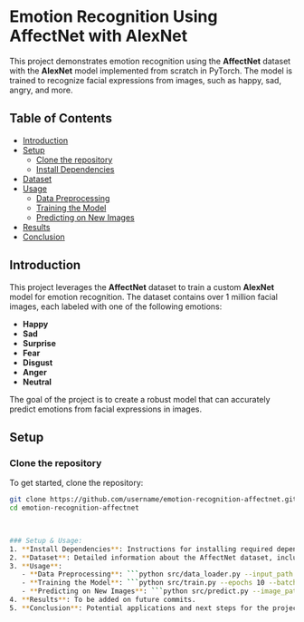 # Emotion Recognition Using AffectNet with AlexNet

This project demonstrates emotion recognition using the **AffectNet** dataset with the **AlexNet** model implemented from scratch in PyTorch. The model is trained to recognize facial expressions from images, such as happy, sad, angry, and more.

## Table of Contents

- [Introduction](#introduction)
- [Setup](#setup)
  - [Clone the repository](#clone-the-repository)
  - [Install Dependencies](#install-dependencies)
- [Dataset](#dataset)
- [Usage](#usage)
  - [Data Preprocessing](#data-preprocessing)
  - [Training the Model](#training-the-model)
  - [Predicting on New Images](#predicting-on-new-images)
- [Results](#results)
- [Conclusion](#conclusion)

## Introduction

This project leverages the **AffectNet** dataset to train a custom **AlexNet** model for emotion recognition. The dataset contains over 1 million facial images, each labeled with one of the following emotions:

- **Happy**
- **Sad**
- **Surprise**
- **Fear**
- **Disgust**
- **Anger**
- **Neutral**

The goal of the project is to create a robust model that can accurately predict emotions from facial expressions in images.

## Setup

### Clone the repository

To get started, clone the repository:

```bash
git clone https://github.com/username/emotion-recognition-affectnet.git
cd emotion-recognition-affectnet
  


### Setup & Usage:
1. **Install Dependencies**: Instructions for installing required dependencies using ```pip install -r requirements.txt.
2. **Dataset**: Detailed information about the AffectNet dataset, including emotion categories.
3. **Usage**:
   - **Data Preprocessing**: ```python src/data_loader.py --input_path ./data/raw --output_path ./data/processed
   - **Training the Model**: ```python src/train.py --epochs 10 --batch_size 32 --learning_rate 0.01
   - **Predicting on New Images**: ```python src/predict.py --image_path ./path/to/your/image.jpg
4. **Results**: To be added on future commits.
5. **Conclusion**: Potential applications and next steps for the project will be developed incrementally...


















